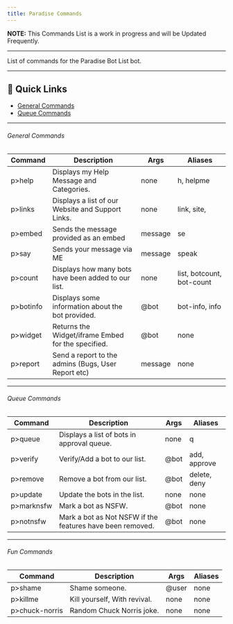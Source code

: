 ```yaml
---
title: Paradise Commands
---
```


<Alert type="info">

**NOTE:** This Commands List is a work in progress and will be Updated Frequently.
</Alert>

---

List of commands for the Paradise Bot List bot.

---

## 🔗 Quick Links
* [General Commands](#general-commands)
* [Queue Commands](#queue-commands)

---

###### General Commands
| Command      | Description | Args | Aliases
|--------------|----------|--------------| --------------|
p>help | Displays my Help Message and Categories. | none | h, helpme
p>links | Displays a list of our Website and Support Links. | none | link, site,
p>embed | Sends the message provided as an embed | message | se
p>say | Sends your message via ME | message | speak
p>count | Displays how many bots have been added to our list. | none | list, botcount, bot-count
p>botinfo | Displays some information about the bot provided. | @bot | bot-info, info
p>widget | Returns the Widget/iframe Embed for the specified. | @bot | none
p>report | Send a report to the admins (Bugs, User Report etc) | message | none

---

###### Queue Commands
| Command      | Description | Args | Aliases
|--------------|----------|--------------| --------------|
p>queue | Displays a list of bots in approval queue. | none | q
p>verify | Verify/Add a bot to our list. | @bot | add, approve
p>remove | Remove a bot from our list. | @bot | delete, deny
p>update | Update the bots in the list. | none | none
p>marknsfw | Mark a bot as NSFW. | @bot | none
p>notnsfw | Mark a bot as Not NSFW if the features have been removed. | @bot | none

---

###### Fun Commands
| Command      | Description | Args | Aliases
|--------------|----------|--------------| --------------|
p>shame | Shame someone. | @user | none
p>killme | Kill yourself, With revival. | none | none
p>chuck-norris | Random Chuck Norris joke. | none | none
